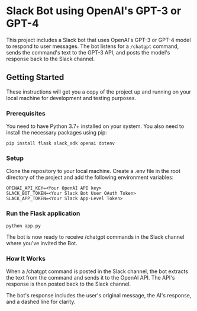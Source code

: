 # Slack Bot using OpenAI's GPT-3 or GPT-4

This project includes a Slack bot that uses OpenAI's GPT-3 or GPT-4 model to respond to user messages. The bot listens for a `/chatgpt` command, sends the command's text to the GPT-3 API, and posts the model's response back to the Slack channel.

## Getting Started

These instructions will get you a copy of the project up and running on your local machine for development and testing purposes.

### Prerequisites

You need to have Python 3.7+ installed on your system. You also need to install the necessary packages using pip:

```shell
pip install flask slack_sdk openai dotenv
```

### Setup

Clone the repository to your local machine.
Create a .env file in the root directory of the project and add the following environment variables:

```shell
OPENAI_API_KEY=<Your OpenAI API key>
SLACK_BOT_TOKEN=<Your Slack Bot User OAuth Token>
SLACK_APP_TOKEN=<Your Slack App-Level Token>
```
### Run the Flask application

```shell
python app.py
```
The bot is now ready to receive /chatgpt commands in the Slack channel where you've invited the Bot.

### How It Works

When a /chatgpt command is posted in the Slack channel, the bot extracts the text from the command and sends it to the OpenAI API. The API's response is then posted back to the Slack channel.

The bot's response includes the user's original message, the AI's response, and a dashed line for clarity.